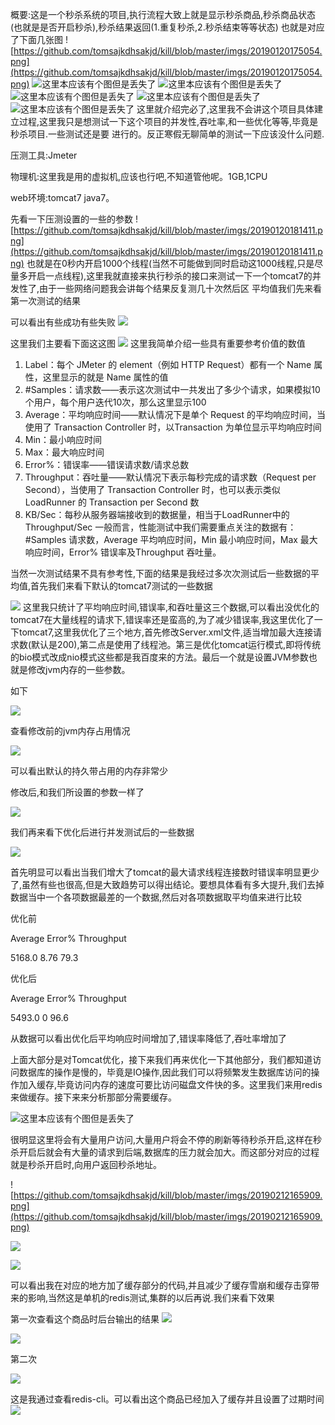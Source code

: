 概要:这是一个秒杀系统的项目,执行流程大致上就是显示秒杀商品,秒杀商品状态(也就是是否开启秒杀),秒杀结果返回(1.重复秒杀,2.秒杀结束等等状态)
也就是对应了下面几张图
![https://github.com/tomsajkdhsakjd/kill/blob/master/imgs/20190120175054.png](https://github.com/tomsajkdhsakjd/kill/blob/master/imgs/20190120175054.png)
![这里本应该有个图但是丢失了](https://github.com/tomsajkdhsakjd/kill/blob/master/imgs/20190120175111.png)
![这里本应该有个图但是丢失了](https://github.com/tomsajkdhsakjd/kill/blob/master/imgs/20190120175125.png)
![这里本应该有个图但是丢失了](https://github.com/tomsajkdhsakjd/kill/blob/master/imgs/20190120175134.png)
![这里本应该有个图但是丢失了](https://github.com/tomsajkdhsakjd/kill/blob/master/imgs/20190120175145.png)
![这里本应该有个图但是丢失了](https://github.com/tomsajkdhsakjd/kill/blob/master/imgs/20190120175157.png)
这里就介绍完必了,这里我不会讲这个项目具体建立过程,这里我只是想测试一下这个项目的并发性,吞吐率,和一些优化等等,毕竟是秒杀项目.一些测试还是要
进行的。反正寒假无聊简单的测试一下应该没什么问题.

压测工具:Jmeter

物理机:这里我是用的虚拟机,应该也行吧,不知道管他呢。1GB,1CPU

web环境:tomcat7 java7。

先看一下压测设置的一些的参数
![https://github.com/tomsajkdhsakjd/kill/blob/master/imgs/20190120181411.png](https://github.com/tomsajkdhsakjd/kill/blob/master/imgs/20190120181411.png)
也就是在0秒内开启1000个线程(当然不可能做到同时启动这1000线程,只是尽量多开启一点线程),这里我就直接来执行秒杀的接口来测试一下一个tomcat7的并发性了,由于一些网络问题我会讲每个结果反复测几十次然后区
平均值我们先来看第一次测试的结果

可以看出有些成功有些失败
![](https://github.com/tomsajkdhsakjd/kill/blob/master/imgs/20190120182632.png)

这里我们主要看下面这这图
![](https://github.com/tomsajkdhsakjd/kill/blob/master/imgs/QQ%E6%88%AA%E5%9B%BE20190118154155.png)
这里我简单介绍一些具有重要参考价值的数值
 1. Label：每个 JMeter 的 element（例如 HTTP Request）都有一个 Name 属性，这里显示的就是 Name 属性的值 
2. #Samples：请求数——表示这次测试中一共发出了多少个请求，如果模拟10个用户，每个用户迭代10次，那么这里显示100 
3. Average：平均响应时间——默认情况下是单个 Request 的平均响应时间，当使用了 Transaction Controller 时，以Transaction 为单位显示平均响应时间 
6. Min：最小响应时间 
7. Max：最大响应时间 
8. Error%：错误率——错误请求数/请求总数 
9. Throughput：吞吐量——默认情况下表示每秒完成的请求数（Request per Second），当使用了 Transaction Controller 时，也可以表示类似 LoadRunner 的 Transaction per Second 数 
10. KB/Sec：每秒从服务器端接收到的数据量，相当于LoadRunner中的Throughput/Sec
一般而言，性能测试中我们需要重点关注的数据有： #Samples 请求数，Average 平均响应时间，Min 最小响应时间，Max 最大响应时间，Error% 错误率及Throughput 吞吐量。

当然一次测试结果不具有参考性,下面的结果是我经过多次次测试后一些数据的平均值,首先我们来看下默认的tomcat7测试的一些数据


![](https://github.com/tomsajkdhsakjd/kill/blob/master/imgs/0190125132619.png)
这里我只统计了平均响应时间,错误率,和吞吐量这三个数据,可以看出没优化的tomcat7在大量线程的请求下,错误率还是蛮高的,为了减少错误率,我这里优化了一下tomcat7,这里我优化了三个地方,首先修改Server.xml文件,适当增加最大连接请求数(默认是200),第二点是使用了线程池。第三是优化tomcat运行模式,即将传统的bio模式改成nio模式这些都是我百度来的方法。最后一个就是设置JVM参数也就是修改jvm内存的一些参数。


如下

![](https://github.com/tomsajkdhsakjd/kill/blob/master/imgs/201901202349499.png)


查看修改前的jvm内存占用情况

![](https://github.com/tomsajkdhsakjd/kill/blob/master/imgs/20190120235520.png)

可以看出默认的持久带占用的内存非常少


修改后,和我们所设置的参数一样了

![](https://github.com/tomsajkdhsakjd/kill/blob/master/imgs/20190120234949.png)

我们再来看下优化后进行并发测试后的一些数据

![](https://github.com/tomsajkdhsakjd/kill/blob/master/imgs/20190125132641.png)

首先明显可以看出当我们增大了tomcat的最大请求线程连接数时错误率明显更少了,虽然有些也很高,但是大致趋势可以得出结论。要想具体看有多大提升,我们去掉数据当中一个各项数据最差的一个数据,然后对各项数据取平均值来进行比较

优化前

Average   Error%   Throughput

5168.0    8.76      79.3

优化后

Average   Error%   Throughput

5493.0      0        96.6

从数据可以看出优化后平均响应时间增加了,错误率降低了,吞吐率增加了

上面大部分是对Tomcat优化，接下来我们再来优化一下其他部分，我们都知道访问数据库的操作是慢的，毕竟是IO操作,因此我们可以将频繁发生数据库访问的操作加入缓存,毕竟访问内存的速度可要比访问磁盘文件快的多。这里我们来用redis来做缓存。接下来来分析那部分需要缓存。

![这里本应该有个图但是丢失了](https://github.com/tomsajkdhsakjd/kill/blob/master/imgs/20190120175111.png)

很明显这里将会有大量用户访问,大量用户将会不停的刷新等待秒杀开启,这样在秒杀开启后就会有大量的请求到后端,数据库的压力就会加大。而这部分对应的过程就是秒杀开启时,向用户返回秒杀地址。

![https://github.com/tomsajkdhsakjd/kill/blob/master/imgs/20190212165909.png](https://github.com/tomsajkdhsakjd/kill/blob/master/imgs/20190212165909.png)

![](https://github.com/tomsajkdhsakjd/kill/blob/master/imgs/20190212170034.png)

![](https://github.com/tomsajkdhsakjd/kill/blob/master/imgs/20190212170044.png)

可以看出我在对应的地方加了缓存部分的代码,并且减少了缓存雪崩和缓存击穿带来的影响,当然这是单机的redis测试,集群的以后再说.我们来看下效果

第一次查看这个商品时后台输出的结果
![](https://github.com/tomsajkdhsakjd/kill/blob/master/imgs/20190212171732.png)

![](https://github.com/tomsajkdhsakjd/kill/blob/master/imgs/20190212171653.png)

第二次

![](https://github.com/tomsajkdhsakjd/kill/blob/master/imgs/20190212171718.png)

这是我通过查看redis-cli。可以看出这个商品已经加入了缓存并且设置了过期时间
![](https://github.com/tomsajkdhsakjd/kill/blob/master/imgs/20190212172938.png)
